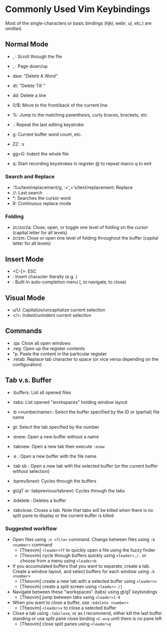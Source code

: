 # Commonly Used Vim Keybindings

Most of the single-characters or basic bindings (hjkl, webr, u/<C-r>, etc.) are omitted.

## Normal Mode

- <C-d>, <C-u>: Scroll through the file
- <C-f>, <C-b>: Page down/up

- daw: "Delete A Word"
- dt<char>: "Delete Till <char>"
- dd: Delete a line

- 0/$: Move to the front/back of the current line
- %: Jump to the matching parenthesis, curly braces, brackets, etc

- .: Repeat the last editing keystroke
- g<C-g>: Current buffer word count, etc.
- ZZ: :x
- gg=G: Indent the whole file

- q<letter>: Start recording keystrokes in <letter> register
             @<letter> to repeat marco
             q to exit

### Search and Replace

- :%s/text/replacement/g, :<',>'s/text/replacement: Replace
- //: Last search
- *: Searches the cursor word
- R: Continuous replace mode

### Folding

- zc/zo/za: Close, open, or toggle one level of folding on the cursor (capital letter for all levels)
- zr/zm: Close or open one level of folding throughout the buffer (capital letter for all levels)

## Insert Mode

- <C-[>: ESC
- <C-v><char>: Insert character literally (e.g. <TAB>)
- <C-n>: Built-in auto-completion menu (<C-n>, <C-p> to navigate, <C-e> to close)

## Visual Mode

- u/U: Capitalize/uncapitalize current selection
- </>: Indent/unindent current selection

## Commands

- :qa: Close all open windows
- :reg: Open up the register contents
- "<clipboard-name>p: Paste the content in the particular register
- :retab: Replace tab character to space (or vice versa depending on the configuration)

## Tab v.s. Buffer

- :buffers: List all opened files
- :tabs: List opened "workspaces" holding window layout

- :b <number/name>: Select the buffer specified by the ID or (partial) file name
- <number>gt: Select the tab specified by the number

- :enew: Open a new buffer without a name
- :tabnew: Open a new tab then execute `:enew`
- :e <file>: Open a new buffer with the file name
- :tab sb <number>: Open a new tab with the selected buffer (or the current buffer without selection)

- :bprev/bnext: Cycles through the buffers
- gt/gT or :tabprevious/tabnext: Cycles through the tabs

- :bdelete <number>: Deletes a buffer
- :tabclose: Closes a tab. Note that tabs will be killed when there is no split pane to display or the current buffer is killed

### Suggested workflow

- Open files using `:e <file>` command. Change between files using `:b <number>` command
  - [Theovim] `<leader>ff` to quickly open a file using the fuzzy finder
  - [Theovim] cycle through buffers quickly using `<leader>,/.` or choose from a menu using `<leader>b`
- If you accumulated buffers that you want to separate, create a tab. Create a window layout, and select buffers for each window using `:b <number>`
  - [Theovim] create a new tab with a selected buffer using `<leader>n`
  - [Theovim] create a split screen using `<leader>-/|`
- Navigate between these "workspaces" (tabs) using gt/gT keybindings
  - [Theovim] jump between tabs using `<leader>1-9`
- When you want to close a buffer, use `:bdelete <number>`
  - [Theovim] `<leader>x` to close a selected buffer
- Close a tab using `:tabclose`, or as I recommend, either kill the last buffer standing or use split pane close binding `<C-w>q` until there is no pane left
  - [Theovim] close split panes using `<leader>q`

